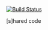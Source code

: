 [![Build Status](https://api.shippable.com/projects/549b542dd46935d5fbc0fae0/badge?branchName=master)](https://app.shippable.com/projects/549b542dd46935d5fbc0fae0/builds/latest)

[s]hared code
